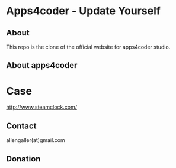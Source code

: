 # Apps4coder - Update Yourself #

About
-----
This repo is the clone of the official website for apps4coder studio.

About apps4coder
----------------

# Case  
http://www.steamclock.com/

Contact
-------
allengaller(at)gmail.com

Donation
--------
